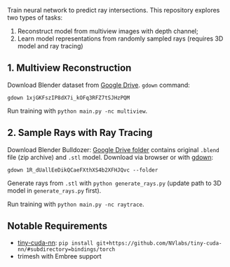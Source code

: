 Train neural network to predict ray intersections. This repository explores two types of tasks:
1. Reconstruct model from multiview images with depth channel;
2. Learn model representations from randomly sampled rays (requires 3D model and ray tracing)

## 1. Multiview Reconstruction

Download Blender dataset from [Google Drive](https://drive.google.com/file/d/1xjGKFszIP8dX7i_kOFq3RFZ7tSJHzPQM/view). `gdown` command:
```
gdown 1xjGKFszIP8dX7i_kOFq3RFZ7tSJHzPQM
```
Run training with `python main.py -nc multiview`.

## 2. Sample Rays with Ray Tracing

Download Blender Bulldozer: [Google Drive folder](https://drive.google.com/drive/folders/1R_dUallEeDikQCaeFXthXS4b2XFHJQvc?usp=sharing)
contains original `.blend` file (zip archive) and `.stl` model. Download via browser or with
[gdown](https://github.com/wkentaro/gdown):
```
gdown 1R_dUallEeDikQCaeFXthXS4b2XFHJQvc --folder
```

Generate rays from `.stl` with `python generate_rays.py` (update path to 3D model in `generate_rays.py` first).

Run training with `python main.py -nc raytrace`.

## Notable Requirements
- [tiny-cuda-nn](https://github.com/NVlabs/tiny-cuda-nn): `pip install git+https://github.com/NVlabs/tiny-cuda-nn/#subdirectory=bindings/torch`
- trimesh with Embree support
